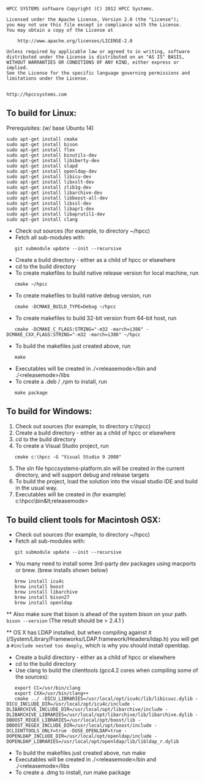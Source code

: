 ```
HPCC SYSTEMS software Copyright (C) 2012 HPCC Systems.

Licensed under the Apache License, Version 2.0 (the "License");
you may not use this file except in compliance with the License.
You may obtain a copy of the License at

    http://www.apache.org/licenses/LICENSE-2.0

Unless required by applicable law or agreed to in writing, software
distributed under the License is distributed on an "AS IS" BASIS,
WITHOUT WARRANTIES OR CONDITIONS OF ANY KIND, either express or implied.
See the License for the specific language governing permissions and
limitations under the License.
 

http://hpccsystems.com
``` 

To build for Linux:
-------------------

Prerequisites: (w/ base Ubuntu 14)
```
sudo apt-get install cmake
sudo apt-get install bison
sudo apt-get install flex
sudo apt-get install binutils-dev
sudo apt-get install libiberty-dev
sudo apt-get install slapd
sudo apt-get install openldap-dev
sudo apt-get install libicu-dev
sudo apt-get install libxslt-dev
sudo apt-get install zlib1g-dev
sudo apt-get install libarchive-dev
sudo apt-get install libboost-all-dev
sudo apt-get install libssl-dev
sudo apt-get install libapr1-dev
sudo apt-get install libaprutil1-dev
sudo apt-get install clang
```

* Check out sources (for example, to directory ~/hpcc)
* Fetch all sub-modules with:

```
   git submodule update --init --recursive
```   
* Create a build directory - either as a child of hpcc or elsewhere
* cd to the build directory
* To create makefiles to build native release version for local machine, run
```
   cmake ~/hpcc
```
* To create makefiles to build native debug version, run
```
   cmake -DCMAKE_BUILD_TYPE=Debug ~/hpcc
```
*  To create makefiles to build 32-bit version from 64-bit host, run
```
   cmake -DCMAKE_C_FLAGS:STRING="-m32 -march=i386" -DCMAKE_CXX_FLAGS:STRING="-m32 -march=i386" ~/hpcc
```
* To build the makefiles just created above, run
```
   make
```
* Executables will be created in ./&lt;releasemode&gt;/bin and ./&lt;releasemode&gt;/libs
* To create a .deb / ,rpm to install, run
```
   make package
```

 
To build for Windows:
---------------------

1. Check out sources (for example, to directory c:\hpcc)
2. Create a build directory - either as a child of hpcc or elsewhere
3. cd to the build directory
4. To create a Visual Studio project, run
```
   cmake c:\hpcc -G "Visual Studio 9 2008"
```
5. The sln file hpccsystems-platform.sln will be created in the current directory, and will support debug and release targets
6. To build the project, load the solution into the visual studio IDE and build in the usual way.
7. Executables will be created in (for example) c:\hpcc\bin\&lt;releasemode&gt;

To build client tools for Macintosh OSX:
----------------------------------------

* Check out sources (for example, to directory ~/hpcc)
* Fetch all sub-modules with:

```
   git submodule update --init --recursive
```   
* You many need to install some 3rd-party dev packages using macports or brew. (brew installs shown below)

```
   brew install icu4c
   brew install boost
   brew install libarchive
   brew install bison27 
   brew install openldap 
```

** Also make sure that bison is ahead of the system bison on your path.
`bison --version`
(The result should be > 2.4.1 )

** OS X has LDAP installed, but when compiling against it (/System/Library/Frameworks/LDAP.framework/Headers/ldap.h) you will get a `#include nested too deeply`, which is why you should install openldap.
   
* Create a build directory - either as a child of hpcc or elsewhere
* cd to the build directory
* Use clang to build the clienttools (gcc4.2 cores when compiling some of the sources):

```
   export CC=/usr/bin/clang 
   export CXX=/usr/bin/clang++ 
   cmake ../ -DICU_LIBRARIES=/usr/local/opt/icu4c/lib/libicuuc.dylib -DICU_INCLUDE_DIR=/usr/local/opt/icu4c/include -DLIBARCHIVE_INCLUDE_DIR=/usr/local/opt/libarchive/include -DLIBARCHIVE_LIBRARIES=/usr/local/opt/libarchive/lib/libarchive.dylib -DBOOST_REGEX_LIBRARIES=/usr/local/opt/boost/lib -DBOOST_REGEX_INCLUDE_DIR=/usr/local/opt/boost/include -DCLIENTTOOLS_ONLY=true -DUSE_OPENLDAP=true -DOPENLDAP_INCLUDE_DIR=/usr/local/opt/openldap/include -DOPENLDAP_LIBRARIES=/usr/local/opt/openldap/lib/libldap_r.dylib
```

* To build the makefiles just created above, run
   make
* Executables will be created in ./&lt;releasemode&gt;/bin and ./&lt;releasemode&gt;/libs
* To create a .dmg to install, run
   make package
 
 
